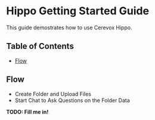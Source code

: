 # Hippo Getting Started Guide

This guide demostrates how to use Cerevox Hippo.

## Table of Contents
- [Flow](#flow)


## Flow

- Create Folder and Upload Files
- Start Chat to Ask Questions on the Folder Data

**TODO: Fill me in!**
